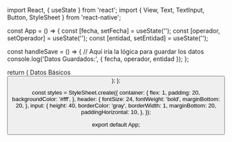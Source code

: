 import React, { useState } from 'react';
import { View, Text, TextInput, Button, StyleSheet } from 'react-native';

const App = () => {
  const [fecha, setFecha] = useState('');
  const [operador, setOperador] = useState('');
  const [entidad, setEntidad] = useState('');

  const handleSave = () => {
    // Aquí iría la lógica para guardar los datos
    console.log('Datos Guardados:', { fecha, operador, entidad });
  };

  return (
    <View style={styles.container}>
      <Text style={styles.header}>Datos Básicos</Text>
      <TextInput
        style={styles.input}
        placeholder="Fecha"
        value={fecha}
        onChangeText={setFecha}
      />
      <TextInput
        style={styles.input}
        placeholder="Operador"
        value={operador}
        onChangeText={setOperador}
      />
      <TextInput
        style={styles.input}
        placeholder="Entidad"
        value={entidad}
        onChangeText={setEntidad}
      />
      <Button title="Guardar" onPress={handleSave} />
    </View>
  );
};

const styles = StyleSheet.create({
  container: {
    flex: 1,
    padding: 20,
    backgroundColor: '#fff',
  },
  header: {
    fontSize: 24,
    fontWeight: 'bold',
    marginBottom: 20,
  },
  input: {
    height: 40,
    borderColor: 'gray',
    borderWidth: 1,
    marginBottom: 20,
    paddingHorizontal: 10,
  },
});

export default App;
